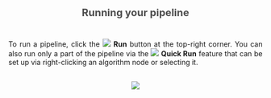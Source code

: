 <div style="text-align:center; font-size: 20px; font-weight: bold; color: #4d4d4d; margin-bottom: 40px;">Running your pipeline</div>

<div style="text-align: justify; margin-bottom: 30px;">
To run a pipeline, click the <img src="image://icons/actions/run-build.png"/> <strong>Run</strong> button at the top-right corner.
You can also run only a part of the pipeline via the <img src="image://icons/actions/media-play.png"/> <strong>Quick Run</strong>
feature that can be set up via right-clicking an algorithm node or selecting it.
</div>
<div style="text-align:center; ">
<img src="image://documentation/introduction-running.png" />
</div>